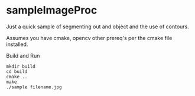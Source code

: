 # sampleImageProc


Just a quick sample of segmenting out and object and the use of contours. 

Assumes you have cmake, opencv other prereq's per the cmake file installed. 


Build and Run 

~~~
mkdir build
cd build
cmake ..
make
./sample filename.jpg
~~~
